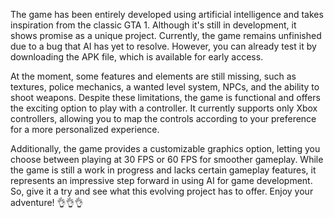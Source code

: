 The game has been entirely developed using artificial intelligence and takes inspiration from the classic GTA 1. Although it's still in development, it shows promise as a unique project. Currently, the game remains unfinished due to a bug that AI has yet to resolve. However, you can already test it by downloading the APK file, which is available for early access.

At the moment, some features and elements are still missing, such as textures, police mechanics, a wanted level system, NPCs, and the ability to shoot weapons. Despite these limitations, the game is functional and offers the exciting option to play with a controller. It currently supports only Xbox controllers, allowing you to map the controls according to your preference for a more personalized experience.

Additionally, the game provides a customizable graphics option, letting you choose between playing at 30 FPS or 60 FPS for smoother gameplay. While the game is still a work in progress and lacks certain gameplay features, it represents an impressive step forward in using AI for game development. So, give it a try and see what this evolving project has to offer. Enjoy your adventure! 👌👌👌
